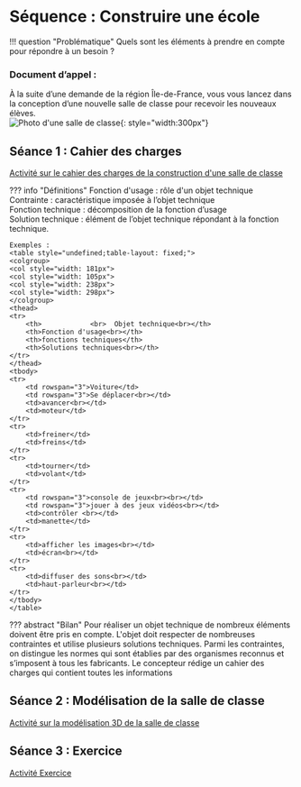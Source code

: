 # Séquence : Construire une école

!!! question "Problématique"
    Quels sont les éléments à prendre en compte pour répondre à un besoin ?


    
### Document d’appel :

À la suite d’une demande de la région Île-de-France, vous vous lancez dans la conception d’une nouvelle salle de classe pour recevoir les nouveaux élèves.  
![Photo d'une salle de classe](Pictures/salle_classe.png){: style="width:300px"}

## Séance 1 : Cahier des charges

[Activité sur le cahier des charges de la construction d'une salle de classe](../cahierCharges)



??? info "Définitions"
    Fonction d'usage : rôle d'un objet technique  
    Contrainte : caractéristique imposée à l’objet technique  
    Fonction technique : décomposition de la fonction d’usage  
    Solution technique : élément de l’objet technique répondant à la fonction technique. 

    Exemples : 
    <table style="undefined;table-layout: fixed;">
    <colgroup>
    <col style="width: 181px">
    <col style="width: 105px">
    <col style="width: 238px">
    <col style="width: 298px">
    </colgroup>
    <thead>
    <tr>
        <th> 			<br>  Objet technique<br></th>
        <th>Fonction d'usage<br></th>
        <th>fonctions techniques</th>
        <th>Solutions techniques<br></th>
    </tr>
    </thead>
    <tbody>
    <tr>
        <td rowspan="3">Voiture</td>
        <td rowspan="3">Se déplacer<br></td>
        <td>avancer<br></td>
        <td>moteur</td>
    </tr>
    <tr>
        <td>freiner</td>
        <td>freins</td>
    </tr>
    <tr>
        <td>tourner</td>
        <td>volant</td>
    </tr>
    <tr>
        <td rowspan="3">console de jeux<br><br></td>
        <td rowspan="3">jouer à des jeux vidéos<br></td>
        <td>contrôler <br></td>
        <td>manette</td>
    </tr>
    <tr>
        <td>afficher les images<br></td>
        <td>écran<br></td>
    </tr>
    <tr>
        <td>diffuser des sons<br></td>
        <td>haut-parleur<br></td>
    </tr>
    </tbody>
    </table>
     
??? abstract "Bilan"
    Pour réaliser un objet technique de nombreux éléments doivent être pris en compte. 
    L'objet doit respecter de nombreuses contraintes et utilise plusieurs solutions techniques. Parmi les contraintes, on distingue les normes qui sont établies par des organismes reconnus et s’imposent à tous les fabricants.
    Le concepteur rédige un cahier des charges qui contient toutes les informations




## Séance 2 : Modélisation de la salle de classe

[Activité sur la modélisation 3D de la salle de classe](../Modelisation)




## Séance 3 : Exercice

[Activité Exercice](../exoConstructionEcole)


